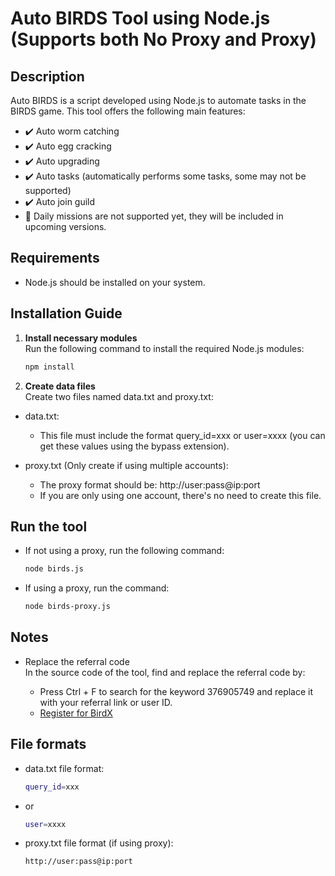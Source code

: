 # Auto BIRDS Tool using Node.js (Supports both No Proxy and Proxy)

## Description
Auto BIRDS is a script developed using Node.js to automate tasks in the BIRDS game. This tool offers the following main features:

- ✔️ Auto worm catching
- ✔️ Auto egg cracking
- ✔️ Auto upgrading
- ✔️ Auto tasks (automatically performs some tasks, some may not be supported)
- ✔️ Auto join guild
- 🚫 Daily missions are not supported yet, they will be included in upcoming versions.

## Requirements

- Node.js should be installed on your system.

## Installation Guide

1. **Install necessary modules**  
   Run the following command to install the required Node.js modules:
   ```bash
   npm install
2. **Create data files**  
   Create two files named data.txt and proxy.txt:

- data.txt:

  - This file must include the format query_id=xxx or user=xxxx
(you can get these values using the bypass extension).
 - proxy.txt (Only create if using multiple accounts):
   - The proxy format should be: http://user:pass@ip:port
   - If you are only using one account, there's no need to create this file.
## Run the tool

- If not using a proxy, run the following command:
   ```bash
   node birds.js
- If using a proxy, run the command:
   ```bash
   node birds-proxy.js
## Notes
- Replace the referral code  
In the source code of the tool, find and replace the referral code by:

  - Press Ctrl + F to search for the keyword 376905749 and replace it with your referral link or user ID.
  - [Register for BirdX](https://t.me/birdx2_bot/birdx?startapp=1288479303)

## File formats
- data.txt file format:

   ```bash
   query_id=xxx
 - or

   ```bash
   user=xxxx
- proxy.txt file format (if using proxy):

   ```text
   http://user:pass@ip:port
